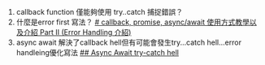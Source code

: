1.  callback function 僅能夠使用 try..catch 捕捉錯誤？
2. 什麼是error first 寫法？
   [# callback, promise, async/await 使用方式教學以及介紹 Part II (Error Handling 介紹)](https://yu-jack.github.io/2019/05/02/promise-2/)
3. async await 解決了callback hell但有可能會發生try...catch hell...error handleing優化寫法
   [## Async Await try-catch hell](https://www.youtube.com/shorts/ITogH7lJTyE)